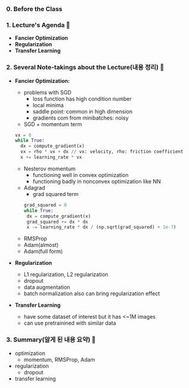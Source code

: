 ### **0. Before the Class**

  
### **1. Lecture's Agenda 🍐**

- **Fancier Optimization**
- **Regularization**
- **Transfer Learning**

### **2. Several Note-takings about the Lecture(내용 정리) 🧙**

- **Fancier Optimization:** 
  - problems with SGD
    - loss function has high condition number
    - local minima
    - saddle point: common in high dimension
    - gradients com from minibatches: noisy
  - SGD + momentum term
  ```python
  vx = 0
  while True:
    dx = compute_gradient(x)
    vx = rho * vx + dx // vx: velocity, rho: friction coefficient
    x += learning_rate * vx
  ```
  - Nesterov momentum
    - functioning well in convex optimization
    - functioning badly in nonconvex optimization like NN
  - Adagrad
    - grad squared term 
     ```python
    grad_squared = 0
    while True:
      dx = compute_gradient(x)
      grad_squared += dx * dx
      x -= learning_rate * dx / (np.sqrt(grad_squared) + 1e-7)
    ```
  - RMSProp
  - Adam(almost)
  - Adam(full form)
  
- **Regularization**
  - L1 regularization, L2 regularization 
  - dropout
  - data augmentation
  - batch normalization also can bring regularization effect
  
- **Transfer Learning**
  - have some dataset of interest but it has <~1M images
  - can use pretrainined with similar data 


### **3. Summary(알게 된 내용 요약) 🧠**
- optimization
  - momentum, RMSProp, Adam 
- regularization
  - dropout 
- transfer learning   
